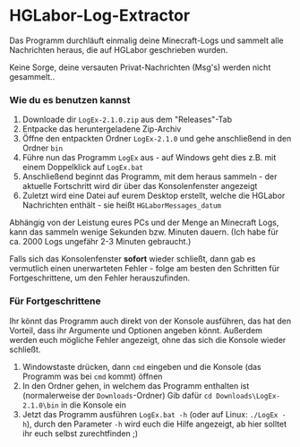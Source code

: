 # HGLabor-Log-Extractor

Das Programm durchläuft einmalig deine Minecraft-Logs und sammelt alle Nachrichten heraus, die auf HGLabor geschrieben wurden.

Keine Sorge, deine versauten Privat-Nachrichten (Msg's) werden nicht gesammelt..

### Wie du es benutzen kannst

1. Downloade dir `LogEx-2.1.0.zip` aus dem "Releases"-Tab
2. Entpacke das heruntergeladene Zip-Archiv
3. Öffne den entpackten Ordner `LogEx-2.1.0` und gehe anschließend in den Ordner `bin`
4. Führe nun das Programm `LogEx` aus - auf Windows geht dies z.B. mit einem Doppelklick auf `LogEx.bat`
5. Anschließend beginnt das Programm, mit dem heraus sammeln - der aktuelle Fortschritt wird dir über das Konsolenfenster angezeigt
6. Zuletzt wird eine Datei auf eurem Desktop erstellt, welche die HGLabor Nachrichten enthält - sie heißt `HGLaborMessages_datum`

Abhängig von der Leistung eures PCs und der Menge an Minecraft Logs, kann das sammeln wenige Sekunden bzw. Minuten dauern.
(Ich habe für ca. 2000 Logs ungefähr 2-3 Minuten gebraucht.)

Falls sich das Konsolenfenster **sofort** wieder schließt, dann gab es vermutlich einen unerwarteten Fehler - folge am besten den Schritten für Fortgeschrittene, um den Fehler herauszufinden.

### Für Fortgeschrittene

Ihr könnt das Programm auch direkt von der Konsole ausführen, das hat den Vorteil, dass ihr Argumente und Optionen angeben könnt.
Außerdem werden euch mögliche Fehler angezeigt, ohne das sich die Konsole wieder schließt.

1. Windowstaste drücken, dann `cmd` eingeben und die Konsole (das Programm was bei `cmd` kommt) öffnen
2. In den Ordner gehen, in welchem das Programm enthalten ist (normalerweise der `Downloads`-Ordner)
Gib dafür `cd Downloads\LogEx-2.1.0\bin` in die Konsole ein
3. Jetzt das Programm ausführen `LogEx.bat -h` (oder auf Linux: `./LogEx -h`),
durch den Parameter `-h` wird euch die Hilfe angezeigt, ab hier solltet ihr euch selbst zurechtfinden ;)